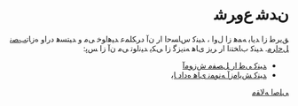 <div markdown="1" dir="rtl">

# ﻥﺪﺷ ﻉﻭﺮﺷ

ﻖﯾﺮﻃ ﺯﺍ ﺪﯾﺎﺑ ﻪﻤﻫ ﺯﺍ ﻝﻭﺍ ، ﺪﯿﻨﮐ ﺱﺎﺴﺣﺍ ﺍﺭ ﻥﺁ ﺩﺮﮑﻠﻤﻋ ﺪﯿﻫﺍﻮﺧ ﯽﻣ ﻭ ﺪﯿﺘﺴﻫ ﺩﺭﺍﻭ ﻩﺯﺎﺗ[ﺐﺼﻧ ﻞﺣﺍﺮﻣ](install.md).
ﺪﯿﻨﮐ ﺏﺎﺨﺘﻧﺍ ﺍﺭ ﺮﯾﺯ ﯼﺎﻫ ﻪﻨﯾﺰﮔ ﺯﺍ ﯽﮑﯾ ﺪﯿﻧﺍﻮﺗ ﯽﻣ ﻥﺁ ﺯﺍ ﺲﭘ:

- [ﺪﯿﻨﮐ ﯽﻃ ﺍﺭ ﻞﺼﻔﻣ ﺵﺯﻮﻣﺁ](tutorial.md)
- [ﺪﯿﻨﮐ ﺶﯾﺎﻣﺯﺁ ﻪﻧﻮﻤﻧ ﯼﺎﻫ ﻩﺩﺍﺩ ﺎﺑ](example_datasets/ontime.md)

[ﯽﻠﺻﺍ ﻪﻟﺎﻘﻣ](https://clickhouse.tech/docs/fa/getting_started/) <!--hide-->

</div>
